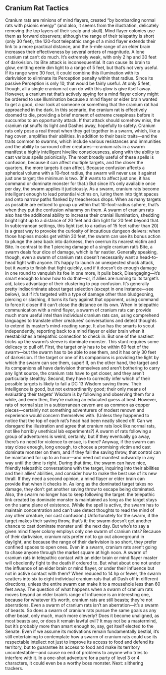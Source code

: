 ## Cranium Rat Tactics

Cranium rats are minions of mind flayers, created “by bombarding normal rats with psionic energy” (and also, it seems from the illustration, delicately removing the top layers of their scalp and skull). Mind flayer colonies use them as forward observers; although the range of their telepathy is short (only 30 feet), the 120-foot telepathic range of a mind flayer extends their link to a more practical distance, and the 5-mile range of an elder brain increases their effectiveness by several orders of magnitude.
A lone cranium rat can’t do much. It’s extremely weak, with only 2 hp and 30 feet of darkvision. Its Bite attack is inconsequential. It can cause its brain to glow, emitting eerie dim light to a range of 5 feet, but that’s not very useful. If its range were 30 feet, it could combine this illumination with its darkvision to eliminate its Perception penalty within that radius. Since its passive Perception is only 10, that would be fairly useful. At only 5 feet, though, all a single cranium rat can do with this glow is give itself away.
However, a cranium rat that’s actively spying for a mind flayer colony might be ordered to use Illumination because a mind flayer or elder brain wanted to get a good, clear look at someone or something that the cranium rat had approached in the dark. In this scenario, the cranium rat is effectively doomed to die, providing a brief moment of extreme creepiness before it succumbs to an opportunity attack. If that attack should somehow miss, the cranium rat snuffs its light and Dashes away, hopefully to safety.
Cranium rats only pose a real threat when they get together in a swarm, which, like a hag coven, amplifies their abilities. In addition to their basic traits—and the traits common to swarms, which include various resistances and immunities and the ability to surround other creatures—cranium rats in a swarm manifest a highly intelligent hivelike consciousness, along with the ability to cast various spells psionically.
The most broadly useful of these spells is confusion, because it can affect multiple targets, and the closer the quarters, the more targets it can affect. Because confusion affects a spherical volume with a 10-foot radius, the swarm will never use it against just one target; the minimum is two. (If it wants to affect just one, it has command or dominate monster for that.) But since it’s only available once per day, the swarm applies it judiciously. As a swarm, cranium rats become intelligent enough to lead potential victims on, luring them into tight spaces and onto narrow paths flanked by treacherous drops. When as many targets as possible are enticed to group up within that 10-foot-radius sphere, that’s when they put the confusion whammy on them.
A swarm of cranium rats also has the additional ability to increase their cranial Illumination, shedding bright light up to a distance of 20 feet and dim light for 20 feet beyond that. In subterranean settings, this light (set to a radius of 15 feet rather than 20) is a great way to provoke the curiosity of incautious dungeon delvers: when those hapless mooks get within 30 feet, the swarm can use its bonus action to plunge the area back into darkness, then overrun its nearest victim and Bite. In contrast to the 1 piercing damage of a single cranium rat’s Bite, a swarm deals four dice of damage, which is far nastier.
Generally speaking, though, even a swarm of cranium rats doesn’t necessarily want a head-to-head fight with anyone. It’s happy to launch an unexpected shock attack, but it wants to finish that fight quickly, and if it doesn’t do enough damage in one round to vanquish its foe in one more, it pulls back, Disengaging—it’s smart enough to know how to do that—or, if allies are running to its target’s aid, takes advantage of their clustering to pop confusion. It’s generally pretty indiscriminate about target selection (except in one instance—see below), but if it’s targeted with a type of damage other than bludgeoning, piercing or slashing, it turns its fury against that opponent, using command to force it closer if it can’t close the distance on its own.
When in telepathic communication with a mind flayer, a swarm of cranium rats can provide much more useful intel than individual cranium rats can, using comprehend languages to translate other creatures’ conversations and detect thoughts to extend its master’s mind-reading range. It also has the smarts to scout independently, reporting back to a mind flayer or elder brain when it reestablishes a telepathic connection to check in. But one of the nastiest tricks up the swarm’s sleeve is dominate monster.
This stunt requires some delicacy to pull off. First, the target only has to be within 60 feet of the swarm—but the swarm has to be able to see them, and it has only 30 feet of darkvision. If the target or one of its companions is providing the light by which the swarm can see them, super! If, on the other hand, the target and its companions all have darkvision themselves and aren’t bothering to carry any light source, the cranium rats have to get closer, and they aren’t particularly stealthy.
Second, they have to correctly infer which of their possible targets is likely to fail a DC 13 Wisdom saving throw. Their Intelligence is good, but not extraordinarily good; their only means of evaluating their targets’ Wisdom is by following and observing them for a while, and even then, they’re making an educated guess at best. However, rats of normal size in a subterranean cavern are as common as copper pieces—certainly not something adventurers of modest renown and experience would concern themselves with. (Unless they happened to notice that the top of each rat’s head had been neatly sliced off. Can we disregard the illustration and agree that cranium rats look like normal rats, not like horribly unethical lab experiments?) A swarm of rats following a group of adventurers is weird, certainly, but if they eventually go away, there’s no need for violence to ensue, is there?
Anyway, if the swarm can stay close enough, long enough, to choose a promising victim and cast dominate monster on them, and if they fail the saving throw, that control can be maintained for up to an hour—and need not manifest outwardly in any way until the time is right. During that time, the swarm can have nice, friendly telepathic conversations with the target, inquiring into their abilities and their allies’ abilities, and consider how to make the best use of its new thrall. If they need a second opinion, a mind flayer or elder brain can provide that when it checks in. As long as the dominated target takes no damage, they don’t get another saving throw to escape being dominated. Also, the swarm no longer has to keep following the target: the telepathic link created by dominate monster is maintained as long as the target stays on the same plane of existence. (While the spell is active, the swarm has to maintain concentration and can’t use detect thoughts to read the mind of any other creature, nor cast confusion.)
Unfortunately for the swarm, if the target makes their saving throw, that’s it; the swarm doesn’t get another chance to cast dominate monster until the next day. But who’s to say a given mind flayer colony employs only one swarm of cranium rats?
Because of their darkvision, cranium rats prefer not to go out aboveground in daylight, and because the range of their darkvision is so short, they prefer confined spaces to open ones. Even in a swarm, cranium rats aren’t going to chase anyone through the market square at high noon.
A swarm of cranium rats in telepathic contact with an elder brain or mind flayer master will obediently fight to the death if ordered to. But what about one not under the influence of an elder brain or mind flayer, or under their influence but not in active contact with them? When reduced to 14 hp or fewer, the swarm scatters into six to eight individual cranium rats that all Dash off in different directions, unless the entire swarm can make it to a mousehole less than 60 feet away.
The question of what happens when a swarm of cranium rats moves beyond an elder brain’s range of influence is an interesting one, because for whatever it’s worth, cranium rats are still beasts; they’re not aberrations. Even a swarm of cranium rats isn’t an aberration—it’s a swarm of beasts. So does a swarm of cranium rats pursue the same goals as any other beast, only much, much more cleverly? Does it become unaligned, as most beasts are, or does it remain lawful evil? It may not be a mastermind, but it’s probably more than smart enough to, say, get itself elected to the Senate. Even if we assume its motivations remain fundamentally bestial, it’s still entertaining to contemplate how a swarm of cranium rats could use its respectable intellect not just to improve its access to food and defend its territory, but to guarantee its access to food and make its territory uncontestable—and cause no end of problems to anyone who tries to interfere with it. In a one-shot adventure for a party of level 3 or 4 characters, it could even be a worthy boss monster.
Next: slithering trackers.
